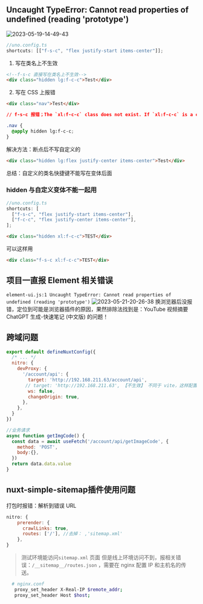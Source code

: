 ## Uncaught TypeError: Cannot read properties of undefined (reading 'prototype')

![2023-05-19-14-49-43](https://zerdocs.oss-cn-shanghai.aliyuncs.com/interview/2023-05-19-14-49-43.png)

```js
//uno.config.ts
shortcuts: [["f-s-c", "flex justify-start items-center"]];
```

1. 写在类名上不生效

```html
<!--f-s-c 直接写在类名上不生效-->
<div class="hidden lg:f-c-c">Test</div>
```

2. 写在 CSS 上报错

```html
<div class="nav">Test</div>
```

```css
// f-s-c 报错；The `xl:f-c-c` class does not exist. If `xl:f-c-c` is a custom class, make sure it is defined within a `@layer` directive.

.nav {
  @apply hidden lg:f-c-c;
}
```

解决方法：断点后不写自定义的

```html
<div class="hidden lg:flex justify-center items-center">Test</div>
```

总结：自定义的类名快捷键不能写在变体后面

### hidden 与自定义变体不能一起用

```ts
//uno.config.ts
shortcuts: [
  ["f-s-c", "flex justify-start items-center"],
  ["f-c-c", "flex justify-center items-center"],
];
```

```html
<div class="hidden xl:f-c-c">TEST</div>
```

可以这样用

```html
<div class="f-s-c xl:f-c-c">TEST</div>
```

## 项目一直报 Element 相关错误

`element-ui.js:1 Uncaught TypeError: Cannot read properties of undefined (reading 'prototype')`
![2023-05-21-20-26-38](https://zerdocs.oss-cn-shanghai.aliyuncs.com/interview/2023-05-21-20-26-38.png)
换浏览器后没报错，定位到可能是浏览器插件的原因，果然排除法找到是：YouTube 视频摘要 ChatGPT 生成-快速笔记 (中文版) 的问题！

## 跨域问题

```js
export default defineNuxtConfig({
  /* ... */
  nitro: {
    devProxy: {
      '/account/api': {
        target: 'http://192.168.211.63/account/api',
       // target: 'http://192.168.211.63', 【不生效】 不同于 vite，这样配置到达 nginx 是 '/'
        ws: false,
        changeOrigin: true,
      },
    },
  }
})
```

```js
//业务请求
async function getImgCode() {
  const data = await useFetch('/account/api/getImageCode', {
    method: 'POST',
    body:{},
  })
  return data.data.value
}
```
 
 ## nuxt-simple-sitemap插件使用问题
 打包时报错：解析到错误 URL

```js
nitro: {
    prerender: {
      crawlLinks: true,
      routes: ['/'], //去掉： ,'sitemap.xml'
    },
}
```


>测试环境能访问`sitemap.xml` 页面
>但是线上环境访问不到，报相关错误：`/__sitemap__/routes.json` ，需要在 nginx 配置 IP 和主机名的传送。

``` zsh
  # nginx.conf
   proxy_set_header X-Real-IP $remote_addr;
   proxy_set_header Host $host;
```
